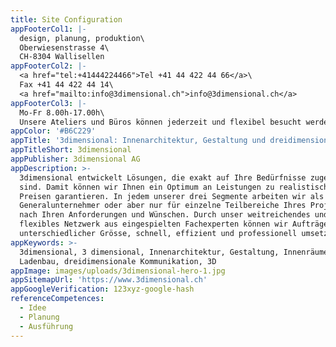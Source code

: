 ```yaml
---
title: Site Configuration
appFooterCol1: |-
  design, planung, produktion\
  Oberwiesenstrasse 4\
  CH-8304 Wallisellen
appFooterCol2: |-
  <a href="tel:+41444224466">Tel +41 44 422 44 66</a>\
  Fax +41 44 422 44 14\
  <a href="mailto:info@3dimensional.ch">info@3dimensional.ch</a>
appFooterCol3: |-
  Mo-Fr 8.00h-17.00h\
  Unsere Ateliers und Büros können jederzeit und flexibel besucht werden.
appColor: '#B6C229'
appTitle: '3dimensional: Innenarchitektur, Gestaltung und dreidimensionale Kommunikation'
appTitleShort: 3dimensional
appPublisher: 3dimensional AG
appDescription: >-
  3dimensional entwickelt Lösungen, die exakt auf Ihre Bedürfnisse zugeschnitten
  sind. Damit können wir Ihnen ein Optimum an Leistungen zu realistischen
  Preisen garantieren. In jedem unserer drei Segmente arbeiten wir als
  Generalunternehmer oder aber nur für einzelne Teilbereiche Ihres Projektes. Je
  nach Ihren Anforderungen und Wünschen. Durch unser weitreichendes und
  flexibles Netzwerk aus eingespielten Fachexperten können wir Aufträge
  unterschiedlicher Grösse, schnell, effizient und professionell umsetzen.
appKeywords: >-
  3dimensional, 3 dimensional, Innenarchitektur, Gestaltung, Innenräume,
  Ladenbau, dreidimensionale Kommunikation, 3D
appImage: images/uploads/3dimensional-hero-1.jpg
appSitemapUrl: 'https://www.3dimensional.ch'
appGoogleVerification: 123xyz-google-hash
referenceCompetences:
  - Idee
  - Planung
  - Ausführung
---
```


